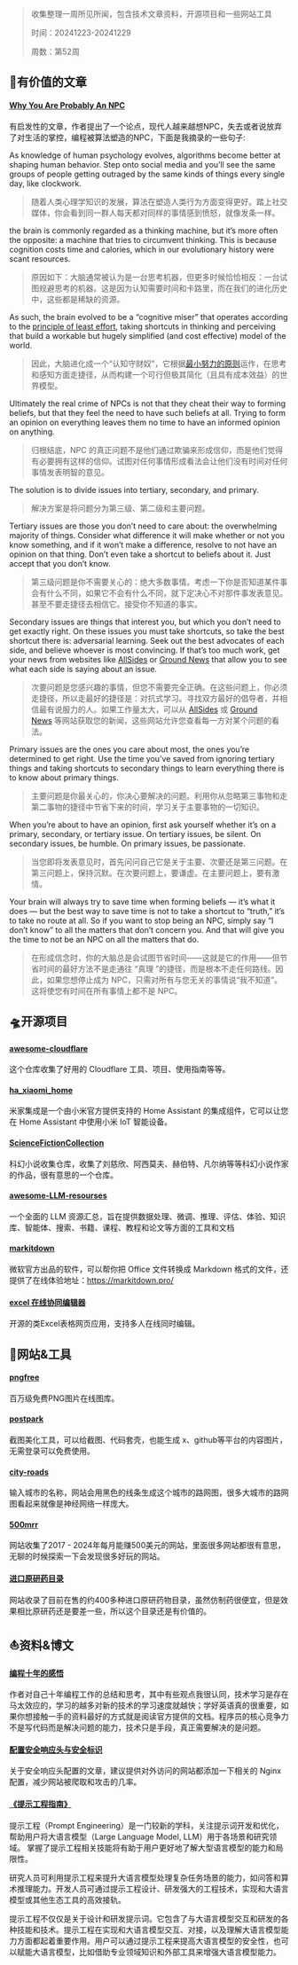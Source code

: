 >收集整理一周所见所闻，包含技术文章资料，开源项目和一些网站工具
>
> 时间：20241223-20241229
>
> 周数：第52周

## 📜有价值的文章

#### [Why You Are Probably An NPC](https://www.gurwinder.blog/p/why-you-are-probably-an-npc)

有启发性的文章，作者提出了一个论点，现代人越来越想NPC，失去或者说放弃了对生活的掌控，编程被算法塑造的NPC，下面是我摘录的一些句子:

As knowledge of human psychology evolves, algorithms become better at shaping human behavior. Step onto social media and you’ll see the same groups of people getting outraged by the same kinds of things every single day, like clockwork.  

>随着人类心理学知识的发展，算法在塑造人类行为方面变得更好。踏上社交媒体，你会看到同一群人每天都对同样的事情感到愤怒，就像发条一样。

the brain is commonly regarded as a thinking machine, but it’s more often the opposite: a machine that tries to circumvent thinking. This is because cognition costs time and calories, which in our evolutionary history were scant resources.  

>原因如下：大脑通常被认为是一台思考机器，但更多时候恰恰相反：一台试图规避思考的机器。这是因为认知需要时间和卡路里，而在我们的进化历史中，这些都是稀缺的资源。

As such, the brain evolved to be a “cognitive miser” that operates according to the [principle of least effort](https://iopscience.iop.org/article/10.1088/1742-6596/1113/1/012007/pdf), taking shortcuts in thinking and perceiving that build a workable but hugely simplified (and cost effective) model of the world.  

>因此，大脑进化成一个“认知守财奴”，它根据[最小努力的原则](https://iopscience.iop.org/article/10.1088/1742-6596/1113/1/012007/pdf)运作，在思考和感知方面走捷径，从而构建一个可行但极其简化（且具有成本效益）的世界模型。

Ultimately the real crime of NPCs is not that they cheat their way to forming beliefs, but that they feel the need to have such beliefs at all. Trying to form an opinion on everything leaves them no time to have an informed opinion on anything.  

>归根结底，NPC 的真正问题不是他们通过欺骗来形成信仰，而是他们觉得有必要拥有这样的信仰。试图对任何事情形成看法会让他们没有时间对任何事情发表明智的意见。

The solution is to divide issues into tertiary, secondary, and primary.

>解决方案是将问题分为第三级、第二级和主要问题。

Tertiary issues are those you don’t need to care about: the overwhelming majority of things. Consider what difference it will make whether or not you know something, and if it won’t make a difference, resolve to not have an opinion on that thing. Don’t even take a shortcut to beliefs about it. Just accept that you don’t know.  

>第三级问题是你不需要关心的：绝大多数事情。考虑一下你是否知道某件事会有什么不同，如果它不会有什么不同，就下定决心不对那件事发表意见。甚至不要走捷径去相信它。接受你不知道的事实。

Secondary issues are things that interest you, but which you don’t need to get exactly right. On these issues you must take shortcuts, so take the best shortcut there is: adversarial learning. Seek out the best advocates of each side, and believe whoever is most convincing. If that’s too much work, get your news from websites like [AllSides](https://www.allsides.com/unbiased-balanced-news) or [Ground News](https://ground.news/) that allow you to see what each side is saying about an issue. 

>次要问题是您感兴趣的事情，但您不需要完全正确。在这些问题上，你必须走捷径，所以走最好的捷径是：对抗式学习。寻找双方最好的倡导者，并相信最有说服力的人。如果工作量太大，可以从 [AllSides](https://www.allsides.com/unbiased-balanced-news) 或 [Ground News](https://ground.news/) 等网站获取您的新闻，这些网站允许您查看每一方对某个问题的看法。

Primary issues are the ones you care about most, the ones you’re determined to get right. Use the time you’ve saved from ignoring tertiary things and taking shortcuts to secondary things to learn everything there is to know about primary things.  

>主要问题是你最关心的，你决心要解决的问题。利用你从忽略第三事物和走第二事物的捷径中节省下来的时间，学习关于主要事物的一切知识。

When you’re about to have an opinion, first ask yourself whether it’s on a primary, secondary, or tertiary issue. On tertiary issues, be silent. On secondary issues, be humble. On primary issues, be passionate.  

>当您即将发表意见时，首先问问自己它是关于主要、次要还是第三问题。在第三问题上，保持沉默。在次要问题上，要谦虚。在主要问题上，要有激情。

Your brain will always try to save time when forming beliefs — it’s what it does — but the best way to save time is not to take a shortcut to “truth,” it’s to take no route at all. So if you want to stop being an NPC, simply say “I don’t know” to all the matters that don’t concern you. And that will give you the time to not be an NPC on all the matters that do.  

>在形成信念时，你的大脑总是会试图节省时间——这就是它的作用——但节省时间的最好方法不是走通往 “真理 ”的捷径，而是根本不走任何路线。因此，如果您想停止成为 NPC，只需对所有与您无关的事情说“我不知道”。这将使您有时间在所有事情上都不是 NPC。

## 🛸开源项目

#### [awesome-cloudflare](https://github.com/zhuima/awesome-cloudflare)

这个仓库收集了好用的 Cloudflare 工具、项目、使用指南等等。

#### [ha_xiaomi_home](https://github.com/XiaoMi/ha_xiaomi_home)

米家集成是一个由小米官方提供支持的 Home Assistant 的集成组件，它可以让您在 Home Assistant 中使用小米 IoT 智能设备。

#### [ScienceFictionCollection](https://github.com/VeejaLiu/ScienceFictionCollection)

科幻小说收集仓库，收集了刘慈欣、阿西莫夫、赫伯特、凡尔纳等等科幻小说作家的作品，很有意思的一个仓库。

#### [awesome-LLM-resourses](https://github.com/WangRongsheng/awesome-LLM-resourses)

一个全面的 LLM 资源汇总，旨在提供数据处理、微调、推理、评估、体验、知识库、智能体、搜索、书籍、课程、教程和论文等方面的工具和文档

#### [markitdown](https://github.com/microsoft/markitdown)

微软官方出品的软件，可以帮你把 Office 文件转换成 Markdown 格式的文件，还提供了在线体验地址：https://markitdown.pro/

#### [excel 在线协同编辑器](https://github.com/nusr/excel)

开源的类Excel表格网页应用，支持多人在线同时编辑。

## 🚀网站&工具

#### [pngfree](https://pngfree.ai/)

百万级免费PNG图片在线图库。

#### [postpark](https://postspark.app/)

截图美化工具，可以给截图、代码套壳，也能生成 x、github等平台的内容图片，无需登录可以免费使用。

#### [city-roads](https://anvaka.github.io/city-roads/)

输入城市的名称，网站会用黑色的线条生成这个城市的路网图，很多大城市的路网图看起来就像是神经网络一样庞大。

#### [500mrr](https://www.500mrr.com/)

网站收集了2017 - 2024年每月能赚500美元的网站，里面很多网站都很有意思，无聊的时候探索一下会发现很多好玩的网站。

#### [进口原研药目录](https://medicine.lvwzhen.com/)

网站收录了目前在售的约400多种进口原研药物目录，虽然仿制药很便宜，但是效果相比原研药还是要差一些，所以这个目录还是有价值的。

## ⛵资料&博文

#### [编程十年的感悟](https://ramsayleung.github.io/zh/post/2024/%E7%BC%96%E7%A8%8B%E5%8D%81%E5%B9%B4%E7%9A%84%E6%84%9F%E6%82%9F/)

作者对自己十年编程工作的总结和思考，其中有些观点我很认同，技术学习是存在马太效应的，学习的越多对新的技术的学习速度就越快；学好英语真的很重要，如果你想接触一手的资料最好的方式就是阅读官方提供的文档。程序员的核心竞争力不是写代码而是解决问题的能力，技术只是手段，真正需要解决的是问题。

#### [配置安全响应头与安全标识](https://www.kancloud.cn/smallchill/blade-safety/3244465)

关于安全响应头配置的文章，建议提供对外访问的网站都添加一下相关的 Nginx配置，减少网站被爬取和攻击的几率。

#### [《提示工程指南》](https://www.promptingguide.ai/zh)

提示工程（Prompt Engineering）是一门较新的学科，关注提示词开发和优化，帮助用户将大语言模型（Large Language Model, LLM）用于各场景和研究领域。 掌握了提示工程相关技能将有助于用户更好地了解大型语言模型的能力和局限性。

研究人员可利用提示工程来提升大语言模型处理复杂任务场景的能力，如问答和算术推理能力。开发人员可通过提示工程设计、研发强大的工程技术，实现和大语言模型或其他生态工具的高效接轨。

提示工程不仅仅是关于设计和研发提示词。它包含了与大语言模型交互和研发的各种技能和技术。提示工程在实现和大语言模型交互、对接，以及理解大语言模型能力方面都起着重要作用。用户可以通过提示工程来提高大语言模型的安全性，也可以赋能大语言模型，比如借助专业领域知识和外部工具来增强大语言模型能力。